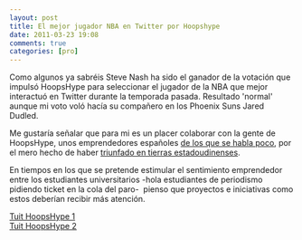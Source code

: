 ```yaml
---
layout: post
title: El mejor jugador NBA en Twitter por Hoopshype
date: 2011-03-23 19:08
comments: true
categories: [pro]
---
```

Como algunos ya sabréis Steve Nash ha sido el ganador de la votación que impulsó HoopsHype para seleccionar el jugador de la NBA que mejor interactuó en Twitter durante la temporada pasada. Resultado 'normal' aunque mi voto voló hacía su compañero en los Phoenix Suns Jared Dudled.

Me gustaría señalar que para mi es un placer colaborar con la gente de HoopsHype, unos emprendedores españoles [de los que se habla poco](http://www.enriquedans.com/2008/03/los-tres-espanoles-mas-importantes-de-la-nba.html), por el mero hecho de haber [triunfado en tierras estadoudinenses](http://online.wsj.com/article/SB120605508959553157.html). 

En tiempos en los que se pretende estimular el sentimiento emprendedor entre los estudiantes universitarios -hola estudiantes de periodismo pidiendo ticket en la cola del paro-  pienso que proyectos e iniciativas como estos deberían recibir más atención.

[Tuit HoopsHype 1](https://twitter.com/#!/hoopshype/status/48154766831927297)  
[Tuit HoopsHype 2](https://twitter.com/#!/hoopshype/status/15528206002028544)  
